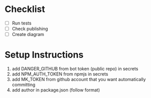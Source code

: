 
# Checklist
- [ ] Run tests
- [ ] Check publishing
- [ ] Create diagram

# Setup Instructions
1. add DANGER_GITHUB from bot token (public repo) in secrets
2. add NPM_AUTH_TOKEN from npmjs in secrets
3. add MK_TOKEN from github account that you want automatically committing
4. add author in package.json (follow format)